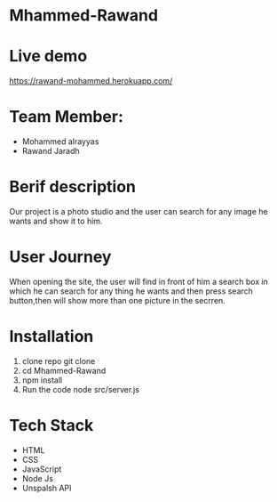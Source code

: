 # Mhammed-Rawand

# Live demo

https://rawand-mohammed.herokuapp.com/
# Team Member:
* Mohammed alrayyas
* Rawand Jaradh
 # Berif description
 Our project is a photo studio and the user can search for any image he wants and show it to him.
 # User Journey
 When opening the site, the user will find in front of him a search box in which he can search for any thing he wants and then press search button,then will show more than one picture in the secrren.
 # Installation
1.  clone repo git clone
1.  cd Mhammed-Rawand
1.  npm install
1.  Run the code node src/server.js
 # Tech Stack
*  HTML
* CSS
* JavaScript
* Node Js
* Unspalsh API
